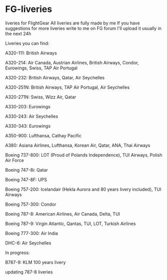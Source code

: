 # FG-liveries
liveries for FlightGear
All liveries are fully made by me
If you have suggestions for more liveries write to me on FG forum
I'll upload it usually in the next 24h

Liveries you can find:

A320-111: British Airways

A320-214: Air Canada, Austrian Airlines, British Airways, Condor, Eurowings, Swiss, TAP Air Portugal

A320-232: British Airways, Qatar, Air Seychelles

A320-251N: British Airways, TAP Air Portugal, Air Seychelles

A320-271N: Swiss, Wizz Air, Qatar

A330-203: Eurowings

A330-243: Air Seychelles

A330-343: Eurowings

A350-900: Lufthansa, Cathay Pacific

A380: Asiana Airlines, Lufthansa, Korean Air, Qatar, ANA, Thai Airways

Boeing 737-800: LOT (Proud of Polands Independence), TUI Airways, Polish Air Force

Boeing 747-8i: Qatar

Boeing 747-8F: UPS

Boeing 757-200: Icelandair (Hekla Aurora and 80 years livery included), TUI Airways

Boeing 757-300: Condor

Boeing 787-8: American Airlines, Air Canada, Delta, TUI

Boeing 787-9: Virgin Atlantic, Qantas, TUI, LOT, Turkish Airlines

Boeing 777-300: Air India

DHC-6: Air Seychelles

In progress:

B787-9: KLM 100 years livery

updating 787-8 liveries
